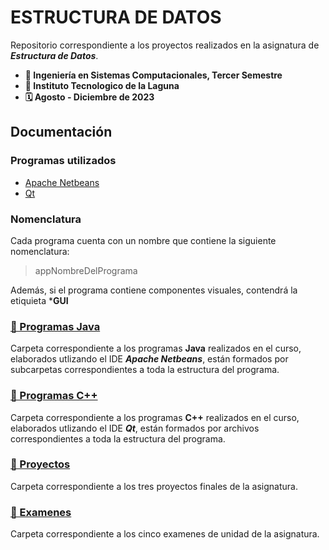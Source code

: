 # ESTRUCTURA DE DATOS
Repositorio correspondiente a los proyectos realizados en la asignatura de ***Estructura de Datos***.

- **📝 Ingeniería en Sistemas Computacionales, Tercer Semestre**
- **🏫 Instituto Tecnologico de la Laguna**
- **🗓️ Agosto - Diciembre de 2023**

## Documentación
### Programas utilizados
- [Apache Netbeans](https://netbeans.apache.org/front/main/index.html)
- [Qt](https://www.qt.io/download-dev)

### Nomenclatura
Cada programa cuenta con un nombre que contiene la siguiente nomenclatura:

>appNombreDelPrograma

Además, si el programa contiene componentes visuales, contendrá la etiquieta ***GUI**

### [📁 Programas Java](/Programas%20Java)
Carpeta correspondiente a los programas **Java** realizados en el curso, elaborados utlizando el IDE ***Apache Netbeans***, están formados por subcarpetas correspondientes a toda la estructura del programa.

### [📁 Programas C++](/Programas%20C%2B%2B)
Carpeta correspondiente a los programas **C++** realizados en el curso, elaborados utlizando el IDE ***Qt***, están formados por archivos correspondientes a toda la estructura del programa.

### [📁 Proyectos](/Proyectos)
Carpeta correspondiente a los tres proyectos finales de la asignatura.

### [📁 Examenes](/Examenes)
Carpeta correspondiente a los cinco examenes de unidad de la asignatura.

